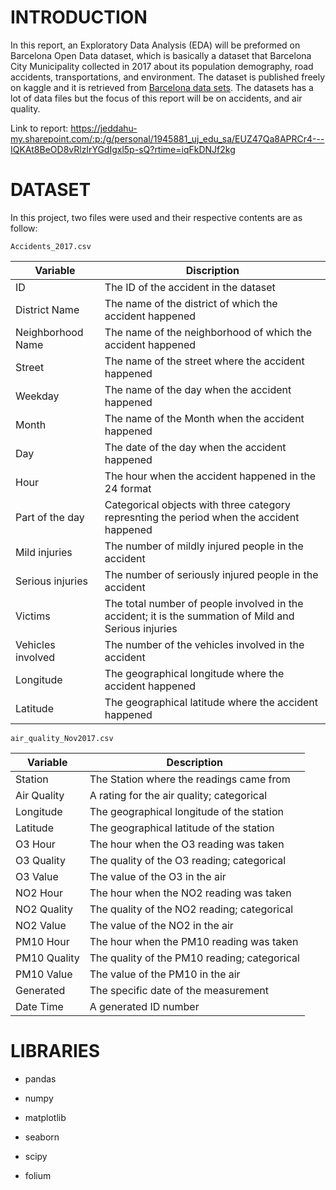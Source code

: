 # INTRODUCTION

In this report, an Exploratory Data Analysis (EDA) will be preformed on Barcelona Open Data dataset, which is basically a dataset that Barcelona City Municipality collected in 2017 about its population demography, road accidents, transportations, and environment. The dataset is published freely on kaggle and it is retrieved from [Barcelona data sets](https://www.kaggle.com/datasets/xvivancos/barcelona-data-sets). The datasets has a lot of data files but the focus of this report will be on accidents, and air quality.

Link to report: https://jeddahu-my.sharepoint.com/:p:/g/personal/1945881_uj_edu_sa/EUZ47Qa8APRCr4---IQKAt8BeOD8vRlzIrYGdIgxl5p-sQ?rtime=iqFkDNJf2kg

# DATASET

In this project, two files were used and their respective contents are as follow:

`Accidents_2017.csv`

| Variable          | Discription                                                                                           |
|-----------------|-------------------------------------------------------|
| ID                | The ID of the accident in the dataset                                                                 |
| District Name     | The name of the district of which the accident happened                                               |
| Neighborhood Name | The name of the neighborhood of which the accident happened                                           |
| Street            | The name of the street where the accident happened                                                    |
| Weekday           | The name of the day when the accident happened                                                        |
| Month             | The name of the Month when the accident happened                                                      |
| Day               | The date of the day when the accident happened                                                        |
| Hour              | The hour when the accident happened in the 24 format                                                  |
| Part of the day   | Categorical objects with three category represnting the period when the accident happened             |
| Mild injuries     | The number of mildly injured people in the accident                                                   |
| Serious injuries  | The number of seriously injured people in the accident                                                |
| Victims           | The total number of people involved in the accident; it is the summation of Mild and Serious injuries |
| Vehicles involved | The number of the vehicles involved in the accident                                                   |
| Longitude         | The geographical longitude where the accident happened                                                |
| Latitude          | The geographical latitude where the accident happened                                                 |

`air_quality_Nov2017.csv`

| Variable     | Description                                  |
|--------------|----------------------------------------------|
| Station      | The Station where the readings came from     |
| Air Quality  | A rating for the air quality; categorical    |
| Longitude    | The geographical longitude of the station    |
| Latitude     | The geographical latitude of the station     |
| O3 Hour      | The hour when the O3 reading was taken       |
| O3 Quality   | The quality of the O3 reading; categorical   |
| O3 Value     | The value of the O3 in the air               |
| NO2 Hour     | The hour when the NO2 reading was taken      |
| NO2 Quality  | The quality of the NO2 reading; categorical  |
| NO2 Value    | The value of the NO2 in the air              |
| PM10 Hour    | The hour when the PM10 reading was taken     |
| PM10 Quality | The quality of the PM10 reading; categorical |
| PM10 Value   | The value of the PM10 in the air             |
| Generated    | The specific date of the measurement         |
| Date Time    | A generated ID number                        |

# LIBRARIES

-   pandas

-   numpy

-   matplotlib

-   seaborn

-   scipy

-   folium

